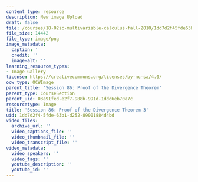 ```yaml
---
content_type: resource
description: New image Upload
draft: false
file: /courses/18-02sc-multivariable-calculus-fall-2010/1dd7d2f45fde63b1d25289001884d4bd_MIT18_02SC_L29Brds_7.png
file_size: 14442
file_type: image/png
image_metadata:
  caption: ''
  credit: ''
  image-alt: ''
learning_resource_types:
- Image Gallery
license: https://creativecommons.org/licenses/by-nc-sa/4.0/
ocw_type: OCWImage
parent_title: 'Session 86: Proof of the Divergence Theorem'
parent_type: CourseSection
parent_uid: 03a91fed-e2f7-988b-991d-1ddd6eb70a7c
resourcetype: Image
title: 'Session 86: Proof of the Divergence Theorem 3'
uid: 1dd7d2f4-5fde-63b1-d252-89001884d4bd
video_files:
  archive_url: ''
  video_captions_file: ''
  video_thumbnail_file: ''
  video_transcript_file: ''
video_metadata:
  video_speakers: ''
  video_tags: ''
  youtube_description: ''
  youtube_id: ''
---
```

